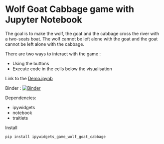 # Wolf Goat Cabbage game with Jupyter Notebook

The goal is to make the wolf, the goat and the cabbage cross the river with a two-seats boat. 
The wolf cannot be left alone with the goat and the goat cannot be left alone with the cabbage. 

There are two ways to interact with the game :
* Using the buttons 
* Execute code in the cells below the visualisation

Link to the [Demo.ipynb](https://gitlab.u-psud.fr/edwige.gros/ipywidgets-games/blob/master/Wolf-Goat-Cabbage/Demo.ipynb)

Binder : [![Binder](https://mybinder.org/badge_logo.svg)](https://mybinder.org/v2/git/https%3A%2F%2Fgitlab.u-psud.fr%2Fedwige.gros%2Fipywidgets-games.git/master?filepath=%2FWolf-Goat-Cabbage%2FDemo.ipynb)


Dependencies:
* ipywidgets
* notebook
* traitlets

Install
```
pip install ipywidgets_game_wolf_goat_cabbage
```